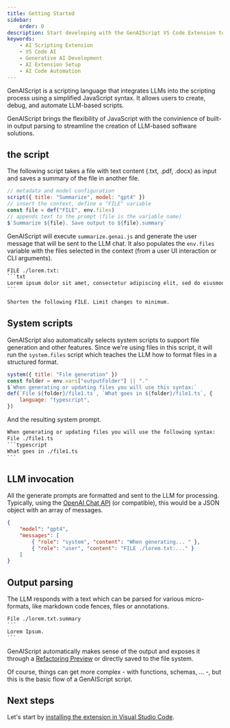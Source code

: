 ```yaml
---
title: Getting Started
sidebar:
    order: 0
description: Start developing with the GenAIScript VS Code Extension to create AI scripts efficiently.
keywords:
    - AI Scripting Extension
    - VS Code AI
    - Generative AI Development
    - AI Extension Setup
    - AI Code Automation
---
```


GenAIScript is a scripting language that integrates LLMs into the scripting process using a simplified JavaScript syntax.
It allows users to create, debug, and automate LLM-based scripts.

GenAIScript brings the flexibility of JavaScript with the convinience of built-in output parsing
to streamline the creation of LLM-based software solutions.

## the script

The following script
takes a file with text content (.txt, .pdf, .docx) as input and
saves a summary of the file in another file.

```js wrap title="summarize.genai.js"
// metadata and model configuration
script({ title: "Summarize", model: "gpt4" })
// insert the context, define a "FILE" variable
const file = def("FILE", env.files)
// appends text to the prompt (file is the variable name)
$`Summarize ${file}. Save output to ${file}.summary`
```

GenAIScript will execute `summarize.genai.js` and generate the user message that will be sent to the LLM chat.
It also populates the `env.files` variable with the files selected in the context (from a user UI interaction or CLI arguments).

````txt title="user prompt" wrap
FILE ./lorem.txt:
```txt
Lorem ipsum dolor sit amet, consectetur adipiscing elit, sed do eiusmod tempor incididunt ut labore et dolore magna aliqua...
```

Shorten the following FILE. Limit changes to minimum.
````

## System scripts

GenAIScript also automatically selects system scripts to support file generation and other features. Since
we're using files in this script, it will run the `system.files` script which teaches the LLM how to format files
in a structured format.

```js title="system.files.genai.js"
system({ title: "File generation" })
const folder = env.vars["outputFolder"] || "."
$`When generating or updating files you will use this syntax:`
def(`File ${folder}/file1.ts`, `What goes in ${folder}/file1.ts`, {
    language: "typescript",
})
```

And the resulting system prompt.

````txt title="system prompt"
When generating or updating files you will use the following syntax:
File ./file1.ts
```typescript
What goes in ./file1.ts
```
````

## LLM invocation

All the generate prompts are formatted and sent to the LLM for processing. Typically, using the [OpenAI Chat API](https://platform.openai.com/docs/api-reference/chat/create) (or compatible), this would be a JSON object with an array of messages.

```json title="llmrequest.json"
{
    "model": "gpt4",
    "messages": [
        { "role": "system", "content": "When generating... " },
        { "role": "user", "content": "FILE ./lorem.txt:..." }
    ]
}
```

## Output parsing

The LLM responds with a text which can be parsed for various micro-formats,
like markdown code fences, files or annotations.

````txt title="llmresponse.txt"
File ./lorem.txt.summary
```
Lorem Ipsum.
```
````

GenAIScript automatically makes sense of the output and exposes it through a [Refactoring Preview](https://code.visualstudio.com/docs/editor/refactoring#_refactor-preview) or directly saved to the file system.

Of course, things can get more complex - with functions, schemas, ... -, but this is the basic flow of a GenAIScript script.

## Next steps

Let's start by [installing the extension in Visual Studio Code](/genaiscript/getting-started/installation).
